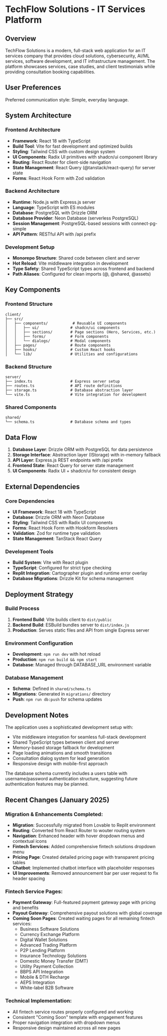 # TechFlow Solutions - IT Services Platform

## Overview

TechFlow Solutions is a modern, full-stack web application for an IT services company that provides cloud solutions, cybersecurity, AI/ML services, software development, and IT infrastructure management. The platform showcases services, case studies, and client testimonials while providing consultation booking capabilities.

## User Preferences

Preferred communication style: Simple, everyday language.

## System Architecture

### Frontend Architecture
- **Framework**: React 18 with TypeScript
- **Build Tool**: Vite for fast development and optimized builds
- **Styling**: Tailwind CSS with custom design system
- **UI Components**: Radix UI primitives with shadcn/ui component library
- **Routing**: React Router for client-side navigation
- **State Management**: React Query (@tanstack/react-query) for server state
- **Forms**: React Hook Form with Zod validation

### Backend Architecture
- **Runtime**: Node.js with Express.js server
- **Language**: TypeScript with ES modules
- **Database**: PostgreSQL with Drizzle ORM
- **Database Provider**: Neon Database (serverless PostgreSQL)
- **Session Management**: PostgreSQL-based sessions with connect-pg-simple
- **API Pattern**: RESTful API with /api prefix

### Development Setup
- **Monorepo Structure**: Shared code between client and server
- **Hot Reload**: Vite middleware integration in development
- **Type Safety**: Shared TypeScript types across frontend and backend
- **Path Aliases**: Configured for clean imports (@, @shared, @assets)

## Key Components

### Frontend Structure
```
client/
├── src/
│   ├── components/           # Reusable UI components
│   │   ├── ui/              # shadcn/ui components
│   │   ├── sections/        # Page sections (Hero, Services, etc.)
│   │   ├── forms/           # Form components
│   │   └── dialogs/         # Modal components
│   ├── pages/               # Route components
│   ├── hooks/               # Custom React hooks
│   └── lib/                 # Utilities and configurations
```

### Backend Structure
```
server/
├── index.ts                 # Express server setup
├── routes.ts                # API route definitions
├── storage.ts               # Database abstraction layer
└── vite.ts                  # Vite integration for development
```

### Shared Components
```
shared/
└── schema.ts                # Database schema and types
```

## Data Flow

1. **Database Layer**: Drizzle ORM with PostgreSQL for data persistence
2. **Storage Interface**: Abstraction layer (IStorage) with in-memory fallback
3. **API Layer**: Express.js REST endpoints with /api prefix
4. **Frontend State**: React Query for server state management
5. **UI Components**: Radix UI + shadcn/ui for consistent design

## External Dependencies

### Core Dependencies
- **UI Framework**: React 18 with TypeScript
- **Database**: Drizzle ORM with Neon Database
- **Styling**: Tailwind CSS with Radix UI components
- **Forms**: React Hook Form with Hookform Resolvers
- **Validation**: Zod for runtime type validation
- **State Management**: TanStack React Query

### Development Tools
- **Build System**: Vite with React plugin
- **TypeScript**: Configured for strict type checking
- **Replit Integration**: Cartographer plugin and runtime error overlay
- **Database Migrations**: Drizzle Kit for schema management

## Deployment Strategy

### Build Process
1. **Frontend Build**: Vite builds client to `dist/public`
2. **Backend Build**: ESBuild bundles server to `dist/index.js`
3. **Production**: Serves static files and API from single Express server

### Environment Configuration
- **Development**: `npm run dev` with hot reload
- **Production**: `npm run build && npm start`
- **Database**: Managed through DATABASE_URL environment variable

### Database Management
- **Schema**: Defined in `shared/schema.ts`
- **Migrations**: Generated in `migrations/` directory
- **Push**: `npm run db:push` for schema updates

## Development Notes

The application uses a sophisticated development setup with:
- Vite middleware integration for seamless full-stack development
- Shared TypeScript types between client and server
- Memory-based storage fallback for development
- Page loading animations and smooth transitions
- Consultation dialog system for lead generation
- Responsive design with mobile-first approach

The database schema currently includes a users table with username/password authentication structure, suggesting future authentication features may be planned.

## Recent Changes (January 2025)

### Migration & Enhancements Completed:
- **Migration**: Successfully migrated from Lovable to Replit environment
- **Routing**: Converted from React Router to wouter routing system
- **Navigation**: Enhanced header with hover dropdown menus and contextual icons
- **Fintech Services**: Added comprehensive fintech solutions dropdown menu
- **Pricing Page**: Created detailed pricing page with transparent pricing tables
- **Chatbot**: Implemented chatbot interface with placeholder responses
- **UI Improvements**: Removed announcement bar per user request to fix header spacing

### Fintech Service Pages:
- **Payment Gateway**: Full-featured payment gateway page with pricing and benefits
- **Payout Gateway**: Comprehensive payout solutions with global coverage
- **Coming Soon Pages**: Created waiting pages for all remaining fintech services:
  - Business Software Solutions
  - Currency Exchange Platform
  - Digital Wallet Solutions
  - Advanced Trading Platform
  - P2P Lending Platform
  - Insurance Technology Solutions
  - Domestic Money Transfer (DMT)
  - Utility Payment Collection
  - BBPS API Integration
  - Mobile & DTH Recharge
  - AEPS Integration
  - White-label B2B Software

### Technical Implementation:
- All fintech service routes properly configured and working
- Consistent "Coming Soon" template with engagement features
- Proper navigation integration with dropdown menus
- Responsive design maintained across all new pages